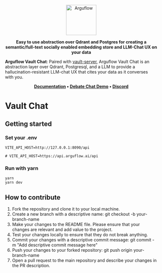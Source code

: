 <p align="center">
  <img height="100" src="https://raw.githubusercontent.com/arguflow/blog/5ef439020707b0e27bf901c8f6b4fb1f487a78d4/apps/frontend/public/assets/horizontal-logo.svg" alt="Arguflow">
</p>

<p align="center">
    <b>Easy to use abstraction over Qdrant and Postgres for creating a semantic/full-text socially enabled embedding store and LLM-Chat UX on your data</b>
</p>

**Arguflow Vault Chat**: Paired with [vault-server](https://github.com/arguflow/vault-server), Arguflow Vault Chat is an abstraction layer over Qdrant, Postgresql, and a LLM to provide a hallucination-resistant LLM-chat UX that cites your data as it converses with you.

<p align="center">
<strong><a href="https://docs.arguflow.ai">Documentation</a> • <a href="https://coach.arguflow.ai">Debate Chat Demo</a> • <a href="https://discord.gg/CuJVfgZf54">Discord</a>

</strong>
</p>

# Vault Chat 
## Getting started

### Set your .env

```
VITE_API_HOST=http://127.0.0.1:8090/api

# VITE_API_HOST=https://api.arguflow.ai/api
```

### Run with yarn 

```
yarn 
yarn dev
```

## How to contribute

1. Fork the repository and clone it to your local machine.
2. Create a new branch with a descriptive name: git checkout -b your-branch-name
3. Make your changes to the README file. Please ensure that your changes are relevant and add value to the project.
4. Test your changes locally to ensure that they do not break anything.
5. Commit your changes with a descriptive commit message: git commit -m "Add descriptive commit message here"
6. Push your changes to your forked repository: git push origin your-branch-name
7. Open a pull request to the main repository and describe your changes in the PR description.
